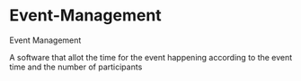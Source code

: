 # Event-Management
Event Management

A software that allot the time for the event happening according to the event time and the number of participants
